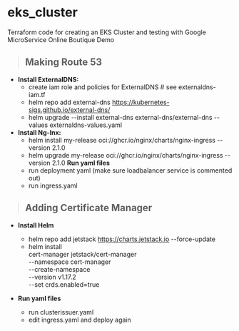 # eks_cluster

Terraform code for creating an EKS Cluster and testing with Google MicroService Online Boutique Demo

> ## Making Route 53

- **Install ExternalDNS:**
  - create iam role and policies for ExternalDNS # see externaldns-iam.tf
  - helm repo add external-dns https://kubernetes-sigs.github.io/external-dns/
  - helm upgrade --install external-dns external-dns/external-dns --values externaldns-values.yaml
- **Install Ng-Inx:**
  - helm install my-release oci://ghcr.io/nginx/charts/nginx-ingress --version 2.1.0
  - helm upgrade my-release oci://ghcr.io/nginx/charts/nginx-ingress --version 2.1.0
    **Run yaml files**
  - run deployment yaml (make sure loadbalancer service is commented out)
  - run ingress.yaml

> ## Adding Certificate Manager

- **Install Helm**

  - helm repo add jetstack https://charts.jetstack.io --force-update
  - helm install \
    cert-manager jetstack/cert-manager \
    --namespace cert-manager \
    --create-namespace \
    --version v1.17.2 \
    --set crds.enabled=true

- **Run yaml files**
  - run clusterissuer.yaml
  - edit ingress.yaml and deploy again
